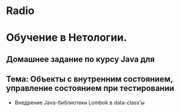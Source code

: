 # Radio

# Обучение в Нетологии.

## Домашнее задание по курсу Java для 

## Тема: Объекты с внутренним состоянием, управление состоянием при тестировании

- Внедрение Java-библиотеки Lombok в data-class'ы
